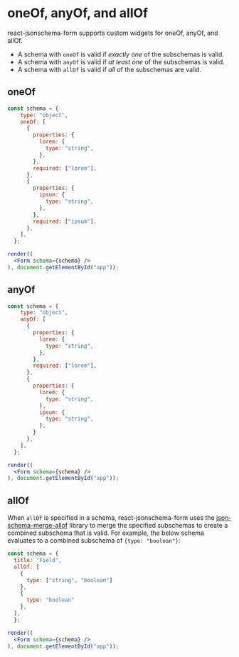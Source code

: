 # oneOf, anyOf, and allOf

react-jsonschema-form supports custom widgets for oneOf, anyOf, and allOf.

- A schema with `oneOf` is valid if *exactly one* of the subschemas is valid.
- A schema with `anyOf` is valid if *at least one* of the subschemas is valid.
- A schema with `allOf` is valid if *all* of the subschemas are valid.

## oneOf

```jsx
const schema = {
    type: "object",
    oneOf: [
      {
        properties: {
          lorem: {
            type: "string",
          },
        },
        required: ["lorem"],
      },
      {
        properties: {
          ipsum: {
            type: "string",
          },
        },
        required: ["ipsum"],
      },
    ],
  };

render((
  <Form schema={schema} />
), document.getElementById("app"));
```

## anyOf

```jsx
const schema = {
    type: "object",
    anyOf: [
      {
        properties: {
          lorem: {
            type: "string",
          },
        },
        required: ["lorem"],
      },
      {
        properties: {
          lorem: {
            type: "string",
          },
          ipsum: {
            type: "string",
          },
        }
      },
    ],
  };

render((
  <Form schema={schema} />
), document.getElementById("app"));
```

## allOf

When `allOf` is specified in a schema, react-jsonschema-form uses the [json-schema-merge-allof](https://github.com/mokkabonna/json-schema-merge-allof) library to merge the specified subschemas to create a combined subschema that is valid. For example, the below schema evaluates to a combined subschema of `{type: "boolean"}`:

```jsx
const schema = {
  title: "Field",
  allOf: [
    {
      type: ["string", "boolean"]
    },
    {
      type: "boolean"
    },
  ],
  };

render((
  <Form schema={schema} />
), document.getElementById("app"));
```
